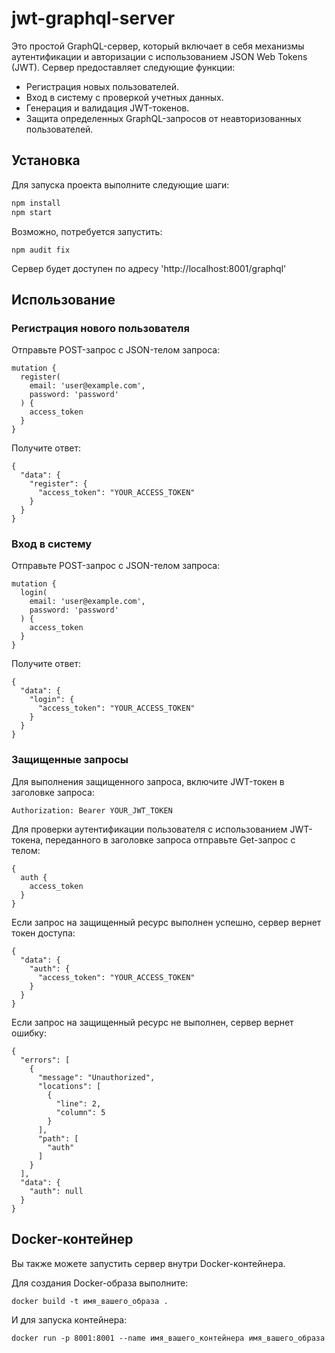 # jwt-graphql-server

Это простой GraphQL-сервер, который включает в себя механизмы аутентификации и авторизации с использованием JSON Web Tokens (JWT). Сервер предоставляет следующие функции:

- Регистрация новых пользователей.
- Вход в систему с проверкой учетных данных.
- Генерация и валидация JWT-токенов.
- Защита определенных GraphQL-запросов от неавторизованных пользователей.

## Установка

Для запуска проекта выполните следующие шаги:

```bash
npm install
npm start
```

Возможно, потребуется запустить:

```
npm audit fix
```

Сервер будет доступен по адресу 'http://localhost:8001/graphql'

## Использование

### Регистрация нового пользователя

Отправьте POST-запрос с JSON-телом запроса:

```
mutation { 
  register(
    email: 'user@example.com', 
    password: 'password'
  ) { 
    access_token 
  } 
}
```

Получите ответ:

```
{
  "data": {
    "register": {
      "access_token": "YOUR_ACCESS_TOKEN"
    }
  }
}
```

### Вход в систему

Отправьте POST-запрос с JSON-телом запроса:

```
mutation {
  login(
    email: 'user@example.com',
    password: 'password'
  ) {
    access_token
  }
}
```

Получите ответ:

```
{
  "data": {
    "login": {
      "access_token": "YOUR_ACCESS_TOKEN"
    }
  }
}
```

### Защищенные запросы

Для выполнения защищенного запроса, включите JWT-токен в заголовке запроса:

```
Authorization: Bearer YOUR_JWT_TOKEN
```

Для проверки аутентификации пользователя с использованием JWT-токена, переданного в заголовке запроса отправьте Get-запрос с телом: 

```
{
  auth {
    access_token
  }
}
```

Если запрос на защищенный ресурс выполнен успешно, сервер вернет токен доступа:

```
{
  "data": {
    "auth": {
      "access_token": "YOUR_ACCESS_TOKEN"
    }
  }
}
```

Если запрос на защищенный ресурс не выполнен, сервер вернет ошибку:

```
{
  "errors": [
    {
      "message": "Unauthorized",
      "locations": [
        {
          "line": 2,
          "column": 5
        }
      ],
      "path": [
        "auth"
      ]
    }
  ],
  "data": {
    "auth": null
  }
}
```

## Docker-контейнер

Вы также можете запустить сервер внутри Docker-контейнера.

Для создания Docker-образа выполните:

```
docker build -t имя_вашего_образа .
```

И для запуска контейнера:

```
docker run -p 8001:8001 --name имя_вашего_контейнера имя_вашего_образа
```

